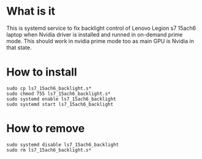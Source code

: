 # What is it
This is systemd service to fix backlight control of Lenovo Legion s7 15ach6 laptop when Nvidia driver is installed and runned in on-demand prime mode. This should work in nvidia prime mode too as main GPU is Nvidia in that state.

# How to install
`sudo cp ls7_15ach6_backlight.s*` <br />
`sudo chmod 755 ls7_15ach6_backlight.s*` <br />
`sudo systemd enable ls7_15ach6_backlight` <br />
`sudo systemd start ls7_15ach6_backlight` <br />

# How to remove
`sudo systemd disable ls7_15ach6_backlight` <br />
`sudo rm ls7_15ach6_backlight.s*`
